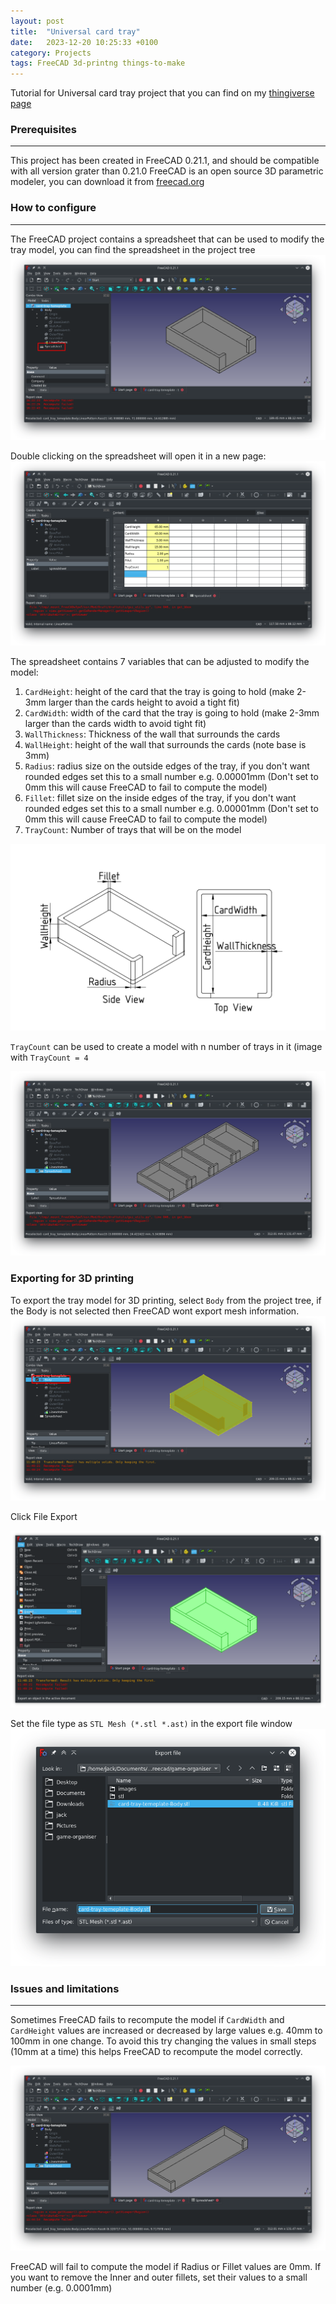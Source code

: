 ```yaml
---
layout: post
title:  "Universal card tray"
date:   2023-12-20 10:25:33 +0100
category: Projects
tags: FreeCAD 3d-printng things-to-make
--- 
```


Tutorial for Universal card tray project that you can find on my [thingiverse page](https://www.thingiverse.com/thing:6390807)

### Prerequisites
---
This project has been created in FreeCAD 0.21.1, and should be compatible with all version grater than 0.21.0
FreeCAD is an open source 3D parametric modeler, you can download it from [freecad.org](https://www.freecad.org/)

### How to configure
---

The FreeCAD project contains a spreadsheet that can be used to modify the tray model, you can find the spreadsheet in the project tree
[![startup](/assets/img/uni-tray-project/startup.png)](/assets/img/uni-tray-project/startup.png)

Double clicking on the spreadsheet will open it in a new page:
[![Project Spreadsheet](/assets/img/uni-tray-project/spreadsheet.png)](/assets/img/uni-tray-project/spreadsheet.png)

The spreadsheet contains 7 variables that can be adjusted to modify the model:
1. `CardHeight`: height of the card that the tray is going to hold (make 2-3mm larger than the cards height to avoid a tight fit)
2. `CardWidth`: width of the card that the tray is going to hold (make 2-3mm larger than the cards width to avoid tight fit)
3. `WallThickness`: Thickness of the wall that surrounds the cards
4. `WallHeight`: height of the wall that surrounds the cards (note base is 3mm)
5. `Radius`: radius size on the outside edges of the tray, if you don't want rounded edges set this to a small number e.g. 0.00001mm (Don't set to 0mm this will cause FreeCAD to fail to compute the model)
5. `Fillet`: fillet size on the inside edges of the tray, if you don't want rounded edges set this to a small number e.g. 0.00001mm (Don't set to 0mm this will cause FreeCAD to fail to compute the model)
6. `TrayCount`: Number of trays that will be on the model

[![Project Drawing](/assets/img/uni-tray-project/drawing.png)](/assets/img/uni-tray-project/drawing.png)

`TrayCount` can be used to create a model with n number of trays in it (image with `TrayCount = 4` 

[![Tray Count 4](/assets/img/uni-tray-project/tray-count.png)](/assets/img/uni-tray-project/tray-count.png)

### Exporting for 3D printing
To export the tray model for 3D printing, select `Body` from the project tree, if the Body is not selected then FreeCAD wont export mesh information.
[![Select Body](/assets/img/uni-tray-project/select-body.png)](/assets/img/uni-tray-project/select-body.png)

Click File Export 

[![File Export menu](/assets/img/uni-tray-project/file-export.png)](/assets/img/uni-tray-project/file-export.png)

Set the file type as `STL Mesh (*.stl *.ast)` in the export file window 
[![File Export dialog](/assets/img/uni-tray-project/file-save.png)](/assets/img/uni-tray-project/file-save.png)

### Issues and limitations
---
Sometimes FreeCAD fails to recompute the model if `CardWidth` and `CardHeight` values are increased or decreased by large values e.g. 40mm to 100mm in one change. To avoid this try changing the values in small steps (10mm at a time) this helps FreeCAD to recompute the model correctly.

[![Compute Fail](/assets/img/uni-tray-project/compute-fail.png)](/assets/img/uni-tray-project/compute-fail.png)

FreeCAD will fail to compute the model if Radius or Fillet values are 0mm. If you want to remove the Inner and outer fillets, set their values to a small number (e.g. 0.0001mm)


